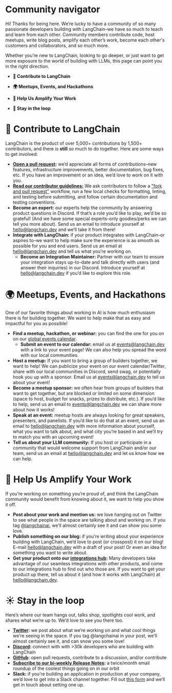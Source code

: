 # Community navigator

Hi! Thanks for being here. We’re lucky to have a community of so many passionate developers building with LangChain–we have so much to teach and learn from each other. Community members contribute code, host meetups, write blog posts, amplify each other’s work, become each other's customers and collaborators, and so much more.

Whether you’re new to LangChain, looking to go deeper, or just want to get more exposure to the world of building with LLMs, this page can point you in the right direction.

- **🦜 Contribute to LangChain**

- **🌍 Meetups, Events, and Hackathons**

- **📣 Help Us Amplify Your Work**

- **💬 Stay in the loop**


# 🦜 Contribute to LangChain

LangChain is the product of over 5,000+ contributions by 1,500+ contributors, and there is ******still****** so much to do together. Here are some ways to get involved:

- **[Open a pull request](https://github.com/hwchase17/langchainjs/issues):** we’d appreciate all forms of contributions–new features, infrastructure improvements, better documentation, bug fixes, etc. If you have an improvement or an idea, we’d love to work on it with you.
- **[Read our contributor guidelines:](https://github.com/hwchase17/langchainjs/blob/main/CONTRIBUTING.md)** We ask contributors to follow a ["fork and pull request"](https://docs.github.com/en/get-started/quickstart/contributing-to-projects) workflow, run a few local checks for formatting, linting, and testing before submitting, and follow certain documentation and testing conventions.
- **Become an expert:** our experts help the community by answering product questions in Discord. If that’s a role you’d like to play, we’d be so grateful! (And we have some special experts-only goodies/perks we can tell you more about). Send us an email to introduce yourself at hello@langchain.dev and we’ll take it from there!
- **Integrate with LangChain:** if your product integrates with LangChain–or aspires to–we want to help make sure the experience is as smooth as possible for you and end users. Send us an email at hello@langchain.dev and tell us what you’re working on.
    - **Become an Integration Maintainer:** Partner with our team to ensure your integration stays up-to-date and talk directly with users (and answer their inquiries) in our Discord. Introduce yourself at hello@langchain.dev if you’d like to explore this role.


# 🌍 Meetups, Events, and Hackathons

One of our favorite things about working in AI is how much enthusiasm there is for building together. We want to help make that as easy and impactful for you as possible!
- **Find a meetup, hackathon, or webinar:** you can find the one for you on on our [global events calendar](https://mirror-feeling-d80.notion.site/0bc81da76a184297b86ca8fc782ee9a3?v=0d80342540df465396546976a50cfb3f).
    - **Submit an event to our calendar:** email us at events@langchain.dev with a link to your event page! We can also help you spread the word with our local communities.
- **Host a meetup:** If you want to bring a group of builders together, we want to help! We can publicize your event on our event calendar/Twitter, share with our local communities in Discord, send swag, or potentially hook you up with a sponsor. Email us at events@langchain.dev to tell us about your event!
- **Become a meetup sponsor:** we often hear from groups of builders that want to get together, but are blocked or limited on some dimension (space to host, budget for snacks, prizes to distribute, etc.). If you’d like to help, send us an email to events@langchain.dev we can share more about how it works!
- **Speak at an event:** meetup hosts are always looking for great speakers, presenters, and panelists. If you’d like to do that at an event, send us an email to hello@langchain.dev with more information about yourself, what you want to talk about, and what city you’re based in and we’ll try to match you with an upcoming event!
- **Tell us about your LLM community:** If you host or participate in a community that would welcome support from LangChain and/or our team, send us an email at hello@langchain.dev and let us know how we can help.

# 📣 Help Us Amplify Your Work

If you’re working on something you’re proud of, and think the LangChain community would benefit from knowing about it, we want to help you show it off.

- **Post about your work and mention us:** we love hanging out on Twitter to see what people in the space are talking about and working on. If you tag [@langchainai](https://twitter.com/LangChainAI), we’ll almost certainly see it and can show you some love.
- **Publish something on our blog:** if you’re writing about your experience building with LangChain, we’d love to post (or crosspost) it on our blog! E-mail hello@langchain.dev with a draft of your post! Or even an idea for something you want to write about.
- **Get your product onto our [integrations hub](https://integrations.langchain.com/):** Many developers take advantage of our seamless integrations with other products, and come to our integrations hub to find out who those are. If you want to get your product up there, tell us about it (and how it works with LangChain) at hello@langchain.dev.

# ☀️ Stay in the loop

Here’s where our team hangs out, talks shop, spotlights cool work, and shares what we’re up to. We’d love to see you there too.

- **[Twitter](https://twitter.com/LangChainAI):** we post about what we’re working on and what cool things we’re seeing in the space. If you tag @langchainai in your post, we’ll almost certainly see it, and can snow you some love!
- **[Discord](https://discord.gg/6adMQxSpJS):** connect with with >30k developers who are building with LangChain
- **[GitHub](https://github.com/hwchase17/langchainjs):** open pull requests, contribute to a discussion, and/or contribute
- **[Subscribe to our bi-weekly Release Notes](https://6w1pwbss0py.typeform.com/to/KjZB1auB):** a twice/month email roundup of the coolest things going on in our orbit
- **Slack:** if you’re building an application in production at your company, we’d love to get into a Slack channel together. Fill out [this form](https://airtable.com/appwQzlErAS2qiP0L/shrGtGaVBVAz7NcV2) and we’ll get in touch about setting one up.
